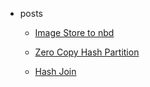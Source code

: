 ---
---



- posts
    - [Image Store to nbd](./image-store-to-nbd)

    - [Zero Copy Hash Partition](./zero-copy-hash-partition)

    - [Hash Join](./hash-join)

    
